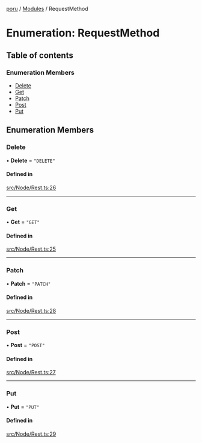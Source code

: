[poru](../README.md) / [Modules](../modules.md) / RequestMethod

# Enumeration: RequestMethod

## Table of contents

### Enumeration Members

- [Delete](RequestMethod.md#delete)
- [Get](RequestMethod.md#get)
- [Patch](RequestMethod.md#patch)
- [Post](RequestMethod.md#post)
- [Put](RequestMethod.md#put)

## Enumeration Members

### Delete

• **Delete** = ``"DELETE"``

#### Defined in

[src/Node/Rest.ts:26](https://github.com/adh319/poru/blob/19920d5/src/Node/Rest.ts#L26)

___

### Get

• **Get** = ``"GET"``

#### Defined in

[src/Node/Rest.ts:25](https://github.com/adh319/poru/blob/19920d5/src/Node/Rest.ts#L25)

___

### Patch

• **Patch** = ``"PATCH"``

#### Defined in

[src/Node/Rest.ts:28](https://github.com/adh319/poru/blob/19920d5/src/Node/Rest.ts#L28)

___

### Post

• **Post** = ``"POST"``

#### Defined in

[src/Node/Rest.ts:27](https://github.com/adh319/poru/blob/19920d5/src/Node/Rest.ts#L27)

___

### Put

• **Put** = ``"PUT"``

#### Defined in

[src/Node/Rest.ts:29](https://github.com/adh319/poru/blob/19920d5/src/Node/Rest.ts#L29)
